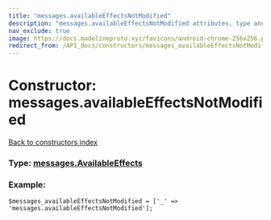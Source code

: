 ```yaml
---
title: "messages.availableEffectsNotModified"
description: "messages.availableEffectsNotModified attributes, type and example"
nav_exclude: true
image: https://docs.madelineproto.xyz/favicons/android-chrome-256x256.png
redirect_from: /API_docs/constructors/messages_availableEffectsNotModified.html
---
```

# Constructor: messages.availableEffectsNotModified  
[Back to constructors index](/API_docs/constructors/index.html)






### Type: [messages.AvailableEffects](/API_docs/types/messages.AvailableEffects.html)


### Example:

```
$messages_availableEffectsNotModified = ['_' => 'messages.availableEffectsNotModified'];
```  
